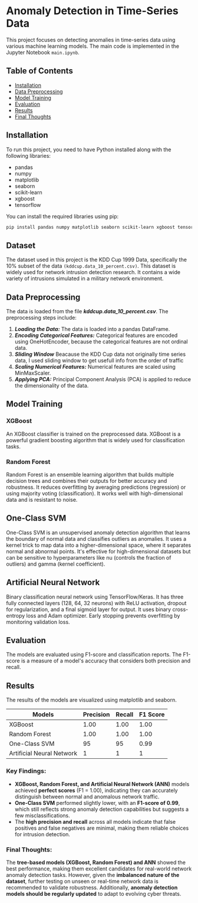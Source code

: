 # Anomaly Detection in Time-Series Data

This project focuses on detecting anomalies in time-series data using various machine learning models. The main code is implemented in the Jupyter Notebook `main.ipynb`.

## Table of Contents
- [Installation](#installation)
- [Data Preprocessing](#data-preprocessing)
- [Model Training](#model-training)
- [Evaluation](#evaluation)
- [Results](#results)
- [Final Thoughts](#final-thoughts)


## Installation

To run this project, you need to have Python installed along with the following libraries:

- pandas
- numpy
- matplotlib
- seaborn
- scikit-learn
- xgboost
- tensorflow

You can install the required libraries using pip:

```sh
pip install pandas numpy matplotlib seaborn scikit-learn xgboost tensorflow
```

## Dataset
The dataset used in this project is the KDD Cup 1999 Data, specifically the 10% subset of the data ```(kddcup.data_10_percent.csv)```. This dataset is widely used for network intrusion detection research. It contains a wide variety of intrusions simulated in a military network environment.

## Data Preprocessing

The data is loaded from the file ***kddcup.data_10_percent.csv***. The preprocessing steps include:

1. ***Loading the Data:*** The data is loaded into a pandas DataFrame.
2. ***Encoding Categorical Features:*** Categorical features are encoded using OneHotEncoder, because the categorical features are not ordinal data.
3. ***Sliding Window*** Beacause the KDD Cup data not originally time series data, I used sliding window to get usefull info from the order of traffic 
4. ***Scaling Numerical Features:*** Numerical features are scaled using MinMaxScaler.
5. ***Applying PCA:*** Principal Component Analysis (PCA) is applied to reduce the dimensionality of the data.

## Model Training
### XGBoost
An XGBoost classifier is trained on the preprocessed data. XGBoost is a powerful gradient boosting algorithm that is widely used for classification tasks.

### Random Forest
Random Forest is an ensemble learning algorithm that builds multiple decision trees and combines their outputs for better accuracy and robustness. It reduces overfitting by averaging predictions (regression) or using majority voting (classification). It works well with high-dimensional data and is resistant to noise.

## One-Class SVM
One-Class SVM is an unsupervised anomaly detection algorithm that learns the boundary of normal data and classifies outliers as anomalies. It uses a kernel trick to map data into a higher-dimensional space, where it separates normal and abnormal points. It's effective for high-dimensional datasets but can be sensitive to hyperparameters like nu (controls the fraction of outliers) and gamma (kernel coefficient).

## Artificial Neural Network
Binary classification neural network using TensorFlow/Keras. It has three fully connected layers (128, 64, 32 neurons) with ReLU activation, dropout for regularization, and a final sigmoid layer for output. It uses binary cross-entropy loss and Adam optimizer. Early stopping prevents overfitting by monitoring validation loss.

## Evaluation
The models are evaluated using F1-score and classification reports. The F1-score is a measure of a model's accuracy that considers both precision and recall.

## Results
The results of the models are visualized using matplotlib and seaborn.

| Models | Precision | Recall | F1 Score |
|--------|-----------|--------|----------|
| XGBoost| 1.00      | 1.00   | 1.00     |
|Random Forest| 1.00      | 1.00   | 1.00     |
|One-Class SVM| 95   | 95     | 0.99     |
|Artificial Neural Network|1|1|1|


### Key Findings:
- **XGBoost, Random Forest, and Artificial Neural Network (ANN)** models achieved **perfect scores** (F1 = 1.00), indicating they can accurately distinguish between normal and anomalous network traffic.
- **One-Class SVM** performed slightly lower, with an **F1-score of 0.99**, which still reflects strong anomaly detection capabilities but suggests a few misclassifications.
- The **high precision and recall** across all models indicate that false positives and false negatives are minimal, making them reliable choices for intrusion detection.

### Final Thoughts:
The **tree-based models (XGBoost, Random Forest) and ANN** showed the best performance, making them excellent candidates for real-world network anomaly detection tasks. However, given the **imbalanced nature of the dataset**, further testing on unseen or real-time network data is recommended to validate robustness. Additionally, **anomaly detection models should be regularly updated** to adapt to evolving cyber threats.